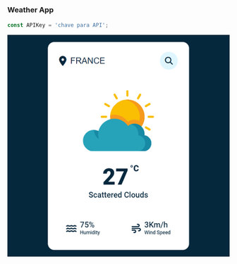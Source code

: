 

### Weather App

```javascript
const APIKey = 'chave para API';
```



![screenshot](screenshot.jpg)
